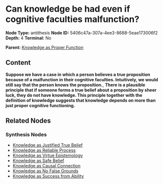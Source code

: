 # Can knowledge be had even if cognitive faculties malfunction?

**Node Type:** antithesis
**Node ID:** 5406c47a-307a-4ee3-8688-5eae173006f2
**Depth:** 4
**Terminal:** No

**Parent:** [Knowledge as Proper Function](knowledge-as-proper-function-synthesis-66c04b99-c909-4cae-a6aa-3f01625761ea.md)

## Content

**Suppose we have a case in which a person believes a true proposition because of a malfunction in their cognitive faculties. Intuitively, we would still say that the person knows the proposition.**, **There is a plausible principle that if someone forms a true belief about a proposition by sheer luck, they do not have knowledge. This principle together with the definition of knowledge suggests that knowledge depends on more than just proper cognitive functioning.**

## Related Nodes

### Synthesis Nodes

- [Knowledge as Justified True Belief](knowledge-as-justified-true-belief-synthesis-af42005f-684d-40a9-af1f-b073f0847beb.md)
- [Knowledge as Reliable Process](knowledge-as-reliable-process-synthesis-c2965219-795d-43f0-8820-f6eaa87c6b9d.md)
- [Knowledge as Virtue Epistemology](knowledge-as-virtue-epistemology-synthesis-f77427bf-232b-42d2-85dc-1632749bb2ac.md)
- [Knowledge as Safe Belief](knowledge-as-safe-belief-synthesis-dce1db11-8dde-4e7e-b684-042cae4dd5ef.md)
- [Knowledge as Causal Connection](knowledge-as-causal-connection-synthesis-477a2308-6ad0-41c5-970c-fc9f67880018.md)
- [Knowledge as No False Grounds](knowledge-as-no-false-grounds-synthesis-110e20ac-95a5-44b5-8e92-ada8c05fddba.md)
- [Knowledge as Success from Ability](knowledge-as-success-from-ability-synthesis-fe08ee9f-305a-427d-b295-19bad9c5baec.md)
